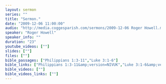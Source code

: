 ```yaml
---
layout: sermon
series: ""
title: "Sermon."
date: "2009-12-06 11:00:00"
audio: "http://media.coggesparish.com/sermons/2009-12-06 Roger Howell.mp3"
speaker: "Roger Howell"
speaker_info: ""
duration: "23"
youtube_videos: [""]
slides: [""]
files: [""]
bible_passages: ["Philippians 1:3-11","Luke 3:1-6"]
bible_links: ["Philippians 1:3-11&amp;version=NIVUK","Luke 3:1-6&amp;version=NIVUK"]
bible_videos: [""]
bible_videos_links: [""]
---
```

